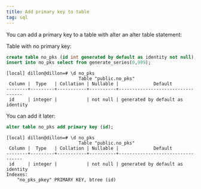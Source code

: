 ```yaml
---
title: Add primary key to table
tag: sql
---
```


You can add a primary key to a table with alter an alter table statement:

Table with no primary key:
```sql
create table no_pks (id int generated by default as identity not null);
insert into no_pks select from generate_series(0,999);
```
```
[local] dillon@dillon=# \d no_pks
                           Table "public.no_pks"
 Column |  Type   | Collation | Nullable |             Default
--------+---------+-----------+----------+----------------------------------
 id     | integer |           | not null | generated by default as identity
```

You can add it later:
```sql
alter table no_pks add primary key (id);
```
```
[local] dillon@dillon=# \d no_pks
                           Table "public.no_pks"
 Column |  Type   | Collation | Nullable |             Default
--------+---------+-----------+----------+----------------------------------
 id     | integer |           | not null | generated by default as identity
Indexes:
    "no_pks_pkey" PRIMARY KEY, btree (id)
```
